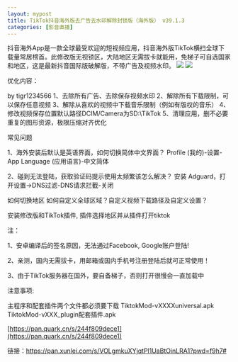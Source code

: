 ```yaml
---
layout: mypost
title: TikTok抖音海外版去广告去水印解除封锁版（海外版） v39.1.3
categories: [影音直播]
---
```


抖音海外App是一款全球最受欢迎的短视频应用，抖音海外版TikTok横扫全球下载量常居榜首。此修改版无视锁区，大陆地区无需拔卡就能用，免梯子可自选国家和地区，这是最新抖音国际版破解版，不带广告及视频水印。
![](https://gcore.jsdelivr.net/gh/jikcc/jikcc.github.io//IMG/20250319130433763.jpg)
![](https://gcore.jsdelivr.net/gh/jikcc/jikcc.github.io//IMG/20250319130433808.jpg)




优化内容：

by tigr1234566
1、去除所有广告、去除保存视频水印
2、解除所有下载限制，可以保存任意视频
3、解除从喜欢的视频中下载音乐限制（例如有版权的音乐）
4、修改视频保存位置默认路径DCIM/Camera为SD:\TikTok
5、清理应用，删不必要重复的图形资源，极限压缩对齐优化

常见问题

1、海外安装后默认是英语界面，如何切换简体中文界面？
Profile (我的)-设置-App Language (应用语言)-中文简体

2、碰到无法登陆，获取验证码提示使用太频繁该怎么解决？
安装 Adguard，打开设置->DNS过滤-DNS请求拦截-关闭

如何切换地区
如何自定义全球区域？自定义视频下载路径及自定义设置？

安装修改版和TikTok插件, 插件选择地区并从插件打开tiktok

注：

1、安卓编译后的签名原因，无法通过Facebook, Google账户登陆!

2、亲测，国内无需拔卡，用邮箱或国内手机号注册登陆后就可正常使用！

3、由于TikTok服务器在国外，要自备梯子，否则打开很慢会一直加载中

注意事项:

主程序和配套插件两个文件都必须要下载
TiktokMod-vXXXXuniversal.apk
TiktokMod-vXXX_plugin配套插件.apk

[https://pan.quark.cn/s/244f809dece1](https://pan.quark.cn/s/244f809dece1)

链接：https://pan.xunlei.com/s/VOLgmkuXYjqtPl1UaBtOinLRA1?pwd=f9h7# 
